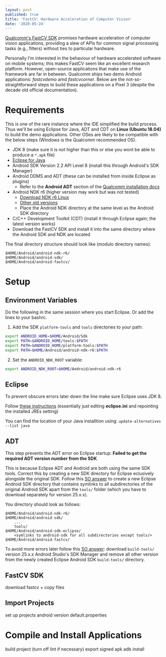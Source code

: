 ```yaml
---
layout: post
published: true
title: 'FastCV: Hardware Acceleration of Computer Vision'
date: '2020-05-24'
---
```

[Qualcomm's FastCV SDK](https://developer.qualcomm.com/software/fast-cv-sdk) promises hardware acceleration of computer vision applications, providing a slew of APIs for common signal processing tasks (e.g., filters) without ties to particular hardware.

Personally I'm interested in the behaviour of hardware accelerated software on mobile systems; this makes FastCV seem like an excellent research platform. However, open-source applications that make use of the framework are far in between. Qualcomm ships two demo Android applications: *fastcvdemo* amd *fastcvcorner*. Below are the not-so-straightforward steps to build these applications on a Pixel 3 (despite the decade old official documentation).

# Requirements
This is one of the rare instance where the IDE simplified the build process. Thus we'll be using Eclipse for Java, ADT and CDT on **Linux (Ubuntu 18.04)** to build the demo applicaitons. Other OSes are likely to be compatible with the below steps (Windows is the Qualcomm recommended OS).

- JDK 8 (make sure it is not higher than this or else you wont be able to produce a `*.apk` file)
- [Eclipse for Java](http://www.eclipse.org/downloads/)
- Android SDK Version 2.2 API Level 8 (install this through Android's SDK Manager)
- Android DDMS and ADT (these can be installed from inside Eclipse as plugins)
  - Refer to the **Android ADT** section of the [Qualcomm installation docs](https://developer.qualcomm.com/software/fast-cv-sdk/setting-up)
- Android NDK r6 (higher version may work but was not tested)
  - [Download NDK r6 Linux](https://dl.google.com/android/ndk/android-ndk-r6-linux-x86.tar.bz2)
  - [Other old versions](https://stackoverflow.com/a/28088215)
  - Place the Android NDK directory at the same level as the Android SDK directory
- C/C++ Development Toolkit (CDT) (install it through Eclipse again; the latest version works)
- Download the FastCV SDK and install it into the same directory where the Android SDK and NDK are located

The final directory structure should look like (modulo directory names):
```
$HOME/Android/android-ndk-r6/
$HOME/Android/android-sdk/
$HOME/Android/android-fastcv/
```

# Setup
## Environment Variables
Do the following in the same session where you start Eclipse. Or add the lines to your bashrc.

1. Add the SDK `platform-tools` and `tools` directories to your path:
```bash
export ANDROID_HOME=$HOME/Android/Sdk
export PATH=$ANDROID_HOME/tools:$PATH
export PATH=$ANDROID_HOME/platform-tools:$PATH
export PATH=$HOME/Android/android-ndk-r6:$PATH
```
2. Set the `ANDROID_NDK_ROOT` variable:
```bash
export ANDROID_NDK_ROOT=$HOME/Android/android-ndk-r6
```
## Eclipse
To prevent obscure errors later down the line make sure Eclipse uses JDK 8.

Follow [these instructions](https://stackoverflow.com/a/50164402) (essentially just editing **eclipse.ini** and repointing the installed JREs setting)

You can find the location of your Java installtion using:
`update-alternatives --list java`

## ADT
This step prevents the ADT error on Eclipse startup: **Failed to get the required ADT version number from the SDK**

This is because Eclipse ADT and Android are both using the same SDK tools. Correct this by creating a new SDK directory for Eclipse eclusively alongside the original SDK. Follow this [SO answer](https://stackoverflow.com/a/48153498/3842406) to create a new Eclipse Android SDK directory that contains symlinks to all subdirectories of the original Android SDK apart from the `tools/` folder (which you have to download separately for version 25.x.x).

You directory should look as follows:

```
$HOME/Android/android-ndk-r6/
$HOME/Android/android-sdk/
    ...
    tools/
$HOME/Android/android-sdk-eclipse/
    <symlinks to android-sdk for all subdirectories except tools/>
$HOME/Android/android-fastcv/
```

To avoid more errors later follow this [SO answer](https://stackoverflow.com/a/44916103/3842406): download `build-tools/` version 25.x.x Android Studio's SDK Manager and remove all other version from the newly created Eclipse Android SDK `build-tools/` directory.

## FastCV SDK
download fastcv + copy files
## Import Projects
set up projects android version
default.properties

# Compile and Install Applications
build project
  (turn off lint if necessary)
export signed apk
adb install